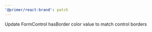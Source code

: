 ```yaml
---
'@primer/react-brand': patch
---
```


Update FormControl hasBorder color value to match control borders
